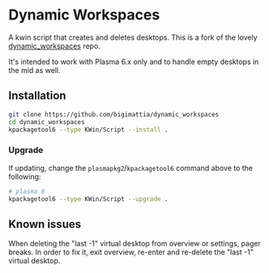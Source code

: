 # Dynamic Workspaces

A kwin script that creates and deletes desktops.
This is a fork of the lovely [dynamic_workspaces](https://github.com/maurges/dynamic_workspaces) repo.

It's intended to work with Plasma 6.x only and to handle empty desktops in the mid as well.

## Installation

``` bash
git clone https://github.com/bigimattia/dynamic_workspaces
cd dynamic_workspaces
kpackagetool6 --type KWin/Script --install .
```

### Upgrade

If updating, change the `plasmapkg2`/`kpackagetool6` command above to the following:

``` bash
# plasma 6
kpackagetool6 --type KWin/Script --upgrade .
```

## Known issues

When deleting the "last -1" virtual desktop from overview or settings, pager breaks. In order to fix it, exit overview, re-enter and re-delete the "last -1" virtual desktop.
